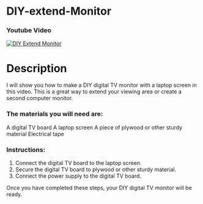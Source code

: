 # DIY-extend-Monitor

### Youtube Video
[![DIY Extend Monitor](https://img.youtube.com/vi/0QBkR5k-f68/0.jpg)](https://youtu.be/0QBkR5k-f68?si=o2w44nGAQwYaPj-I)

# Description
I will show you how to make a DIY digital TV monitor with a laptop screen in this video. This is a great way to extend your viewing area or create a second computer monitor.

### The materials you will need are:

A digital TV board
A laptop screen
A piece of plywood or other sturdy material
Electrical tape

### Instructions:

1. Connect the digital TV board to the laptop screen.
2. Secure the digital TV board to plywood or other sturdy material.
3. Connect the power supply to the digital TV board.

Once you have completed these steps, your DIY digital TV monitor will be ready.
